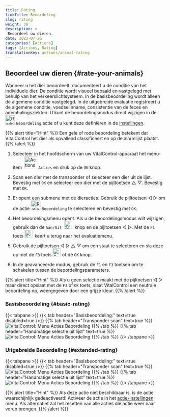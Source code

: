 ```yaml
---
title: Rating
linkTitle: Beoordeling
slug: rating
weight: 30
description: >
 Beoordeel uw dieren.
date: 2023-07-26
categories: [Actions]
tags: [Actions, Rating]
translationKey: actions/animal-rating
---
```


## Beoordeel uw dieren {#rate-your-animals}

Wanneer u het dier beoordeelt, documenteert u de conditie van het individuele dier. De conditie wordt visueel bepaald en vastgelegd met behulp van het verkeerslichtsysteem. In de basisbeoordeling wordt alleen de algemene conditie vastgelegd. In de uitgebreide evaluatie registreert u de algemene conditie, voedselinname, consistentie van de feces en ademhalingsziekten. U kunt de beoordelingsmodus direct wijzigen in de <img src="/icons/actions/rating.svg" width="30" align="bottom" alt="Rating" /> `Beoordeling` actie of u kunt deze definiëren in de [instellingen](../../settings/data-acquisition/#mode-of-animal-rating).

{{% alert title="Hint" %}}
Een gele of rode beoordeling betekent dat VitalControl het dier als opvallend classificeert en op de alarmlijst plaatst.
{{% /alert %}}

1. Selecteer in het hoofdscherm van uw VitalControl-apparaat het menu-item &nbsp;<img src="/icons/actions.svg" width="40" align="bottom" alt="Actions" /> `Acties` en druk op de `OK` knop.

2. Scan een dier met de transponder of selecteer een dier uit de lijst. Bevestig met `OK` en selecteer een dier met de pijltoetsen △ ▽. Bevestig met `OK`.

3. Er opent een submenu met de dieracties. Gebruik de pijltoetsen ◁ ▷ om de actie <img src="/icons/actions/rating.svg" width="30" align="bottom" alt="Rating" /> `Beoordeling` te selecteren en bevestig met `OK`.

4. Het beoordelingsmenu opent. Als u de beoordelingsmodus wilt wijzigen, gebruik dan de `Aan/Uit` &nbsp;<img src="/icons/gear.svg" width="25" align="bottom" alt="Chain-of-actions" />&nbsp; knop en de pijltoetsen ◁ ▷. Met de `F1` toets <img src="/icons/footer/exit.svg" width="24" align="bottom" alt="Back" />&nbsp; keert u terug naar het evaluatiemenu.

5. Gebruik de pijltoetsen ◁ ▷ △ ▽ om een staat te selecteren en sla deze op met de `F3` toets <img src="/icons/footer/save.svg" width="25" align="bottom" alt="Save" /> of de `OK` knop.

6. In de geavanceerde modus, gebruik de `F1` en `F3` toetsen om te schakelen tussen de beoordelingsparameters.

{{% alert title="Hint" %}}
Als u geen selectie maakt met de pijltoetsen ◁ ▷ maar direct opslaat met de `F3` of `OK` toets, slaat VitalControl een neutrale beoordeling op, weergegeven door een grijze kleur.
{{% /alert %}}

### Basisbeoordeling {#basic-rating}

{{< tabpane >}}
{{< tab header="Basisbeoordeling:" text=true disabled=true />}}
{{% tab header="Transponder scan" text=true %}}
 ![VitalControl: Menu Acties Beoordeling](../images/basicrating-scan.png "Basisbeoordeling")
{{% /tab %}}
{{% tab header="Handmatige selectie uit lijst" text=true %}}
 ![VitalControl: Menu Acties Beoordeling](../images/basicrating.png "Basisbeoordeling")
{{% /tab %}}
{{< /tabpane >}}

### Uitgebreide Beoordeling {#extended-rating}

{{< tabpane >}}
{{< tab header="Basisbeoordeling:" text=true disabled=true />}}
{{% tab header="Transponder scan" text=true %}}
 ![VitalControl: Menu Acties Beoordeling](../images/extendedrating-scan.png "Uitgebreide beoordeling")
{{% /tab %}}
{{% tab header="Handmatige selectie uit lijst" text=true %}}
 ![VitalControl: Menu Acties Beoordeling](../images/extendedrating.png "Uitgebreide beoordeling")
{{% /tab %}}
{{< /tabpane >}}

{{% alert title="Hint" %}}
Als deze actie niet beschikbaar is, is de actie waarschijnlijk gedeactiveerd! Activeer de actie in het [actie-instellingen](/nl/docs/acties/setting/) menu. Als alternatief zal het resetten van alle acties die actie weer naar voren brengen.
{{% /alert %}}
